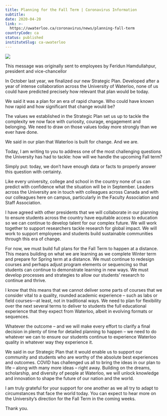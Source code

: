 ```yaml
---
title: Planning for the Fall Term | Coronavirus Information
subtitle: 
date: 2020-04-20
link: >-
  https://uwaterloo.ca/coronavirus/news/planning-fall-term
countryCode: ca
status: published
instituteSlug: ca-uwaterloo
---
```

![](https://uwaterloo.ca/favicon.ico)

This message was originally sent to employees by Feridun Hamdullahpur, president and vice-chancellor

In October last year, we finalized our new Strategic Plan. Developed after a year of intense collaboration across the University of Waterloo, none of us could have predicted precisely how relevant that plan would be today.

We said it was a plan for an era of rapid change. Who could have known how rapid and how significant that change would be?

The values we established in the Strategic Plan set us up to tackle the complexity we now face with curiosity, courage, engagement and belonging. We need to draw on those values today more strongly than we ever have done.

We said in our plan that Waterloo is built for change. And we are.

Today, I am writing to you to address one of the most challenging questions the University has had to tackle: how will we handle the upcoming Fall term?

Simply put: today, we don’t have enough data or facts to properly answer this question with certainty.

Like every university, college and school in the country none of us can predict with confidence what the situation will be in September. Leaders across the University are in touch with colleagues across Canada and with our colleagues here on campus, particularly in the Faculty Association and Staff Association.

I have agreed with other presidents that we will collaborate in our planning to ensure students across the country have equitable access to education so we can continue to develop talent for our complex future. We will work together to support researchers tackle research for global impact. We will work to support employees and students build sustainable communities through this era of change.

For now, we must build full plans for the Fall Term to happen at a distance. This means building on what we are learning as we complete Winter term and prepare for Spring term at a distance. We must continue to redesign courses and perhaps adjust program elements or sequencing so that students can continue to demonstrate learning in new ways. We must develop processes and strategies to allow our students’ research to continue and thrive.

I know that this means that we cannot deliver some parts of courses that we consider vital to a quality, rounded academic experience – such as labs or field courses—at least, not in traditional ways. We need to plan for flexibility over the next several terms to deliver to students the full educational experience that they expect from Waterloo, albeit in evolving formats or sequences.

Whatever the outcome – and we will make every effort to clarify a final decision in plenty of time for detailed planning to happen – we need to do whatever we can to ensure our students continue to experience Waterloo quality in whatever way they experience it.

We said in our Strategic Plan that it would enable us to support our community and students who are worthy of the absolute best experiences and outcomes. COVID has challenged us all to bring the ideas in our plan to life – along with many more ideas – right away. Building on the dreams, scholarship, and diversity of people at Waterloo, we will unlock knowledge and innovation to shape the future of our nation and the world.

I am truly grateful for your support for one another as we all try to adapt to circumstances that face the world today. You can expect to hear more on the University’s direction for the Fall Term in the coming weeks.

Thank you.